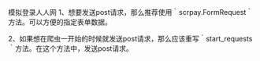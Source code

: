 模拟登录人人网
1、想要发送post请求，那么推荐使用｀scrpay.FormRequest｀方法。可以方便的指定表单数据。

2、如果想在爬虫一开始的时候就发送post请求，那么应该重写｀start_requests｀方法。在这个方法中，发送post请求。

